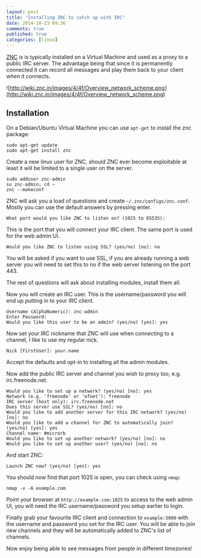 ```yaml
---
layout: post
title: "Installing ZNC to catch up with IRC"
date: 2014-10-23 09:36
comments: true
published: true
categories: [linux]
---
```


[ZNC](http://wiki.znc.in/ZNC) is is typically installed on a Virtual Machine and used as a proxy to a public IRC server. The advantage being that since it is permanently connected it can record all messages and play them back to your client when it connects.

![http://wiki.znc.in/images/4/4f/Overview_network_scheme.png](http://wiki.znc.in/images/4/4f/Overview_network_scheme.png)

<!--more-->

## Installation

On a Debian/Ubuntu Virtual Machine you can use `apt-get` to install the znc package:

```
sudo apt-get update
sudo apt-get install znc
```

Create a new linux user for ZNC, should ZNC ever become exploitable at
least it will be limited to a single user on the server.

```
sudo adduser znc-admin
su znc-admin; cd ~
znc --makeconf
```



ZNC will ask you a load of questions and create `~/.znc/configs/znc.conf`. Mostly you can use the default answers by pressing enter.

```
What port would you like ZNC to listen on? (1025 to 65535):
```

This is the port that you will connect your IRC client. The same port is used for the web admin UI.

```
Would you like ZNC to listen using SSL? (yes/no) [no]: no
```

You will be asked if you want to use SSL, if you are already running a web
server you will need to set this to no if the web server listening on the port 443.

The rest of questions will ask about installing modules, install them all.

Now you will create an IRC user. This is the username/password you will end up putting
in to your IRC client.

```
Username (AlphaNumeric): znc-admin
Enter Password:
Would you like this user to be an admin? (yes/no) [yes]: yes
```

Now set your IRC nickname that ZNC will use when connecting to a
channel, I like to use my regular nick.

```
Nick [FirstUser]: your.name
```

Accept the defaults and opt-in to installing all the admin modules.

Now add the public IRC server and channel you wish to proxy too, e.g. irc.freenode.net.

```
Would you like to set up a network? (yes/no) [no]: yes
Network (e.g. 'freenode' or 'efnet'): freenode
IRC server (host only): irc.freenode.net
Does this server use SSL? (yes/no) [no]: no
Would you like to add another server for this IRC network? (yes/no) [no]: no
Would you like to add a channel for ZNC to automatically join? (yes/no) [yes]: yes
Channel name: #microrb
Would you like to set up another network? (yes/no) [no]: no
Would you like to set up another user? (yes/no) [no]: no
```

And start ZNC:

```
Launch ZNC now? (yes/no) [yes]: yes
```

You should now find that port 1025 is open, you can check using `nmap`:

```
nmap -v -A example.com
```

Point your browser at `http://example.com:1025` to access to the web admin UI,
you will need the IRC username/password you setup earlier to login.

Finally grab your favourite IRC client and connection to `example:5000` with
the username and password you set for the IRC user. You will be able to join
new channels and they will be automatically added to ZNC's list of channels.

Now enjoy being able to see messages from people in different timezones!
